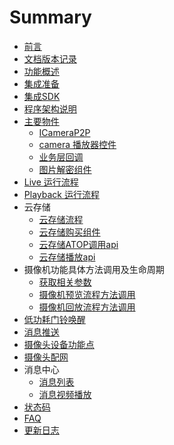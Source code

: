 # Summary

* [前言](README.md)
* [文档版本记录](./resource/doc_update_log.md)
* [功能概述](./resource/OverView.md)
* [集成准备](./resource/Preparation.md)
* [集成SDK](./resource/Integrated.md)
* [程序架构说明](./resource/ProgramArchitecure.md)
* [主要物件](./resource/MainView.md)
	* [ICameraP2P](./resource/icamerap2p.md)
	* [camera 播放器控件](./resource/cameraView.md)
	* [业务层回调](./resource/Callback.md)
	* [图片解密组件](./resource/decryptImageView.md)
* [Live 运行流程](./resource/LiveProcess.md)
* [Playback 运行流程](./resource/PlaybackProcess.md)
* 云存储
    * [云存储流程](./resource/CloudStorageProcess.md)
    * [云存储购买组件](./resource/CloudStorage_aar.md)
    * [云存储ATOP调用api](./resource/CloudStorageApi.md)
    * [云存储播放api](./resource/CloudStorageVideoApi.md)
* 摄像机功能具体方法调用及生命周期
	* [获取相关参数](./resource/parameters.md) 
 	* [摄像机预览流程方法调用](./resource/camera_live_function.md)
 	* [摄像机回放流程方法调用](./resource/camera_playback_function.md)
* [低功耗门铃唤醒](./resource/Doorbell_wakeup.md)
* [消息推送](./resource/Doorbell_message_send.md)
* [摄像头设备功能点](./resource/camera_device_points.md)
* [摄像头配网](./resource/wifi_config.md)
* 消息中心
	* [消息列表](./resource/message_center_list.md)
	* [消息视频播放](./resource/mesage_center_video.md)
* [状态码](./resource/statusCode.md)
* [FAQ](./resource/FAQ.md)
* [更新日志](./resource/update_log.md)



